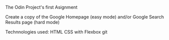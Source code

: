 The Odin Project's first Asignment

Create a copy of the Google Homepage (easy mode) and/or Google Search Results page (hard mode)

Technnologies used:
HTML
CSS with Flexbox
git